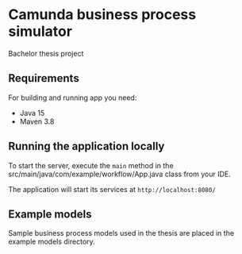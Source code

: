 # Camunda business process simulator
Bachelor thesis project

## Requirements
For building and running app you need:
 - Java 15   
 - Maven 3.8

## Running the application locally

To start the server, execute the  `main`  method in the  src/main/java/com/example/workflow/App.java  class from your IDE.

The application will start its services at  `http://localhost:8080/`

## Example models
Sample business process models used in the thesis are placed in the example models directory.
